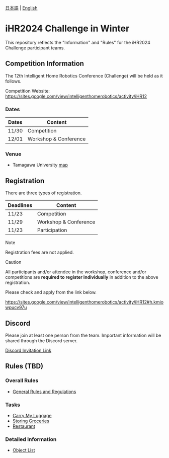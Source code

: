 [日本語](README.md) | [English](README_en.md)

# iHR2024 Challenge in Winter

This repository reflects the "Information" and "Rules" for the iHR2024 Challenge participant teams.


## Competition Information

The 12th Intelligent Home Robotics Conference (Challenge) will be held as it follows.
  
Competition Website: https://sites.google.com/view/intelligenthomerobotics/activity/iHR12

### Dates

| Dates | Content |
|---|---|
| 11/30 | Competition |
| 12/01 | Workshop & Conference |

### Venue

* Tamagawa University [map](https://maps.app.goo.gl/GFWpf5UczVD4ue2N8)


## Registration

There are three types of registration.

| Deadlines | Content |
| --- | --- |
| 11/23 | Competition |
| 11/29 | Workshop & Conference |
| 11/23 | Participation |

> [!Note]
> Registration fees are not applied.

> [!Caution]
> All participants and/or attendee in the workshop, conference and/or competitions are **required to register individually** in addition to the above registration.

Please check and apply from the link below.

https://sites.google.com/view/intelligenthomerobotics/activity/iHR12#h.kmiowpucv97u


## Discord

Please join at least one person from the team.
Important information will be shared through the Discord server.

[Discord Invitation Link](https://discord.gg/8gJYJqUVZA)


## Rules (TBD)

### Overall Rules

* [General Rules and Regulations](./rules/ALL/grr_en.md)

### Tasks

* [Carry My Luggage](./rules/ALL/cml_en.md)
* [Storing Groceries](./rules/ALL/)
* [Restaurant](./rules/ALL/)

### Detailed Information

* [Object List](./rules/ALL/)
